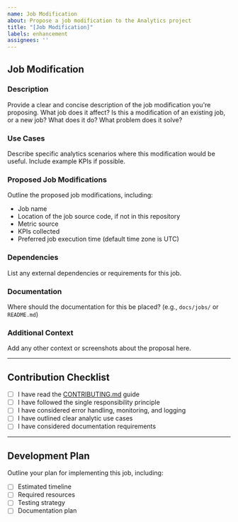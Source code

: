 ```yaml
---  
name: Job Modification  
about: Propose a job modification to the Analytics project 
title: "[Job Modification]"  
labels: enhancement  
assignees: ''
---  
```


## Job Modification

### Description
Provide a clear and concise description of the job modification you're proposing. What job does it affect? Is this a modification of an existing job, or a new job? What does it do? What problem does it solve?

### Use Cases
Describe specific analytics scenarios where this modification would be useful. Include example KPIs if possible.

### Proposed Job Modifications
Outline the proposed job modifications, including:
- Job name
- Location of the job source code, if not in this repository
- Metric source
- KPIs collected 
- Preferred job execution time (default time zone is UTC)

### Dependencies
List any external dependencies or requirements for this job.

### Documentation
Where should the documentation for this be placed? (e.g., `docs/jobs/` or `README.md`)

### Additional Context
Add any other context or screenshots about the proposal here.
  
---  

## Contribution Checklist
- [ ] I have read the [CONTRIBUTING.md](CONTRIBUTING.md) guide
- [ ] I have followed the single responsibility principle
- [ ] I have considered error handling, monitoring, and logging
- [ ] I have outlined clear analytic use cases
- [ ] I have considered documentation requirements

---  

## Development Plan
Outline your plan for implementing this job, including:
- [ ] Estimated timeline
- [ ] Required resources
- [ ] Testing strategy
- [ ] Documentation plan  
